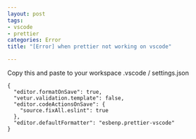 ```yaml
---
layout: post
tags:
- vscode
- prettier
categories: Error
title: "[Error] when prettier not working on vscode"

---
```

Copy this and paste to your workspace .vscode / settings.json

    {
      "editor.formatOnSave": true,
      "vetur.validation.template": false,
      "editor.codeActionsOnSave": {
        "source.fixAll.eslint": true
      },
      "editor.defaultFormatter": "esbenp.prettier-vscode"
    }
    